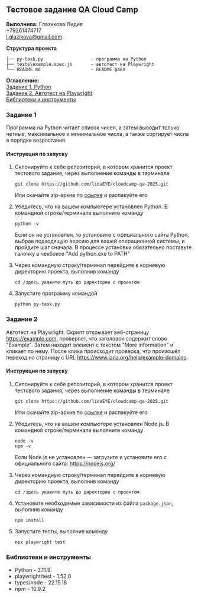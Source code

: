 ## Тестовое задание QA Cloud Camp 

**Выполнила:**
Глазикова Лидия  
+79261474717  
l.glazikova@gmail.com  

**Структура проекта**
```
├── py-task.py                  - программа на Python 
├── tests\example.spec.js       - автотест на Playwright           
└── README.md                   - README файл
```
**Оглавление:**  
[Задание 1. Python](#задание-1)  
[Задание 2. Автотест на Playwright](#задание-2)  
[Библиотеки и инструменты](#библиотеки-и-инструменты)  

### Задание 1
Программа на Python читает список чисел, а затем выводит только четные, максимальное и минимальное числа, а также сортирует числа в порядке возрастания.

#### Инструкция по запуску
1. Склонируйте к себе репозиторий, в котором хранится проект тестового задания, через выполнение команды в терминале  
    ```  
    git clone https://github.com/lidaEYE/cloudcamp-qa-2025.git 
    ```  
    Или скачайте zip-архив по [ссылке](https://github.com/lidaEYE/cloudcamp-qa-2025/archive/refs/heads/main.zip) и распакуйте его

2. Убедитесь, что на вашем компьютере установлен Python. В командной строке/терминале выполните команду
    ```  
    python -v  
    ```  
    Если он не установлен, то установите с официального сайта Python, выбрав подходящую версию для вашей операционной системы, и пройдите шаг сначала. В процессе установки обязательно поставьте галочку в чекбоксе "Add python.exe to PATH"  
  
3. Через командную строку/терминал перейдите в корневую директорию проекта, выполнив команду
    ```  
    cd /здесь укажите путь до директории с проектом  
    ```

4. Запустите программу командой
    ```  
    python py-task.py  
    ```


### Задание 2
Автотест на Playwright. Скрипт открывает веб-страницу https://example.com, проверяет, что заголовок содержит слово "Example". Затем находит элемент с текстом "More information" и кликает по нему. После клика происходит проверка, что произошёл переход на страницу с URL https://www.iana.org/help/example-domains.

#### Инструкция по запуску
1. Склонируйте к себе репозиторий, в котором хранится проект тестового задания, через выполнение команды в терминале    
    ```  
    git clone https://github.com/lidaEYE/cloudcamp-qa-2025.git 
    ```  
    Или скачайте zip-архив по [ссылке](https://github.com/lidaEYE/cloudcamp-qa-2025/archive/refs/heads/main.zip) и распакуйте его  

2. Убедитесь, что на вашем компьютере установлен Node.js. В командной строке/терминале выполните команду  
    ```  
   node -v
   npm -v 
    ```    
   Если Node.js не установлен — загрузите и установите его с официального сайта: https://nodejs.org/

1. Через командную строку/терминал перейдите в корневую директорию проекта, выполнив команду  
   ```  
   cd /здесь укажите путь до директории с проектом  
   ```
2. Установите необходимые зависимости из файла `package.json`, выполнив команду    
   ```  
   npm install 
   ```  
3. Запустите тесты, выполнив команду    
   ```  
   npx playwright test
   ```  

### Библиотеки и инструменты
- Python - 3.11.9
- playwright/test - 1.52.0
- types/node - 22.15.18
- npm - 10.9.2